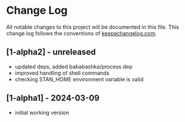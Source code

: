 # Change Log
All notable changes to this project will be documented in this file. This change log follows the conventions of [keepachangelog.com](http://keepachangelog.com/).

## [1-alpha2] - unreleased
- updated deps, added bababashka/process dep
- improved handling of shell commands
- checking STAN_HOME environment variable is valid

## [1-alpha1] - 2024-03-09
- initial working version
